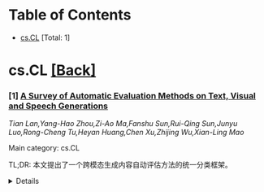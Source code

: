 <div id=toc></div>

# Table of Contents

- [cs.CL](#cs.CL) [Total: 1]


<div id='cs.CL'></div>

# cs.CL [[Back]](#toc)

### [1] [A Survey of Automatic Evaluation Methods on Text, Visual and Speech Generations](https://arxiv.org/abs/2506.10019)
*Tian Lan,Yang-Hao Zhou,Zi-Ao Ma,Fanshu Sun,Rui-Qing Sun,Junyu Luo,Rong-Cheng Tu,Heyan Huang,Chen Xu,Zhijing Wu,Xian-Ling Mao*

Main category: cs.CL

TL;DR: 本文提出了一个跨模态生成内容自动评估方法的统一分类框架。


<details>
  <summary>Details</summary>
Motivation: 现有研究缺乏一个系统性的框架来组织跨文本、视觉和音频模态的生成内容自动评估方法，尽管深度学习在生成式AI方面取得了显著进展，但评估生成内容质量仍具挑战。

Method: 本文提出了一个统一的评估方法分类框架，涵盖文本、图像和音频模态，并识别了五种基本评估范式。

Result: 该框架首先审视了文本生成评估方法，然后将其扩展到图像和音频生成，展示了其广泛适用性。

Conclusion: 论文讨论了跨模态评估方法的未来研究方向。

Abstract: Recent advances in deep learning have significantly enhanced generative AI
capabilities across text, images, and audio. However, automatically evaluating
the quality of these generated outputs presents ongoing challenges. Although
numerous automatic evaluation methods exist, current research lacks a
systematic framework that comprehensively organizes these methods across text,
visual, and audio modalities. To address this issue, we present a comprehensive
review and a unified taxonomy of automatic evaluation methods for generated
content across all three modalities; We identify five fundamental paradigms
that characterize existing evaluation approaches across these domains. Our
analysis begins by examining evaluation methods for text generation, where
techniques are most mature. We then extend this framework to image and audio
generation, demonstrating its broad applicability. Finally, we discuss
promising directions for future research in cross-modal evaluation
methodologies.

</details>
